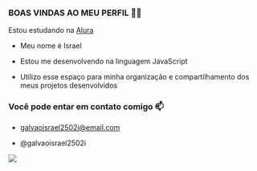 ### BOAS VINDAS AO MEU PERFIL 💙💙
  Estou estudando na [Alura](https//www.alura.com.br)
  
-  Meu nome é Israel
  
 - Estou me desenvolvendo na linguagem JavaScript

 - Utilizo esse espaço para minha organização e compartilhamento dos meus projetos desenvolvidos

 ### Você pode entar em contato comigo 📫

- galvaoisrael2502i@email.com

- @galvaoisrael2502i


![](https://media1.tenor.com/m/yjYZgndad7MAAAAd/fatdog-dog.gif)
